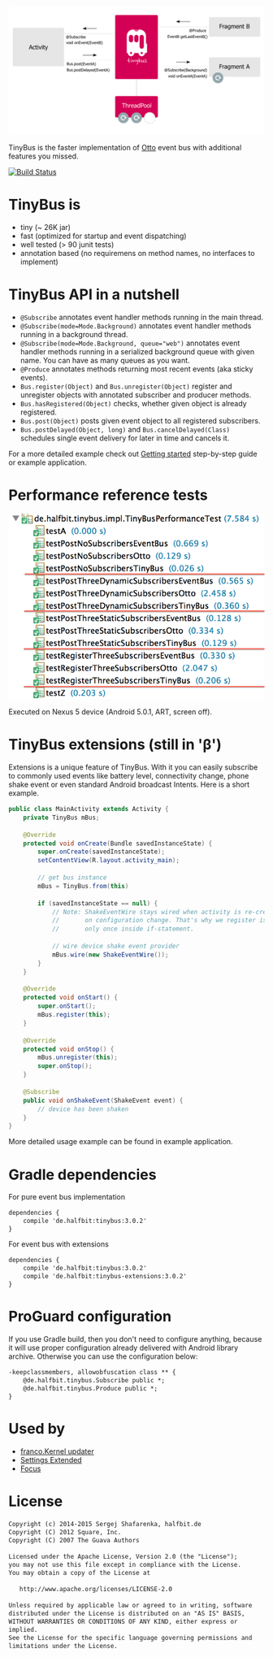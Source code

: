![tinybus][1]

TinyBus is the faster implementation of [Otto][2] event bus with additional features you missed.

[![Build Status](https://travis-ci.org/beworker/tinybus.svg?branch=master)](https://travis-ci.org/beworker/tinybus)

TinyBus is
=======
 - tiny (~ 26K jar)
 - fast (optimized for startup and event dispatching)
 - well tested (> 90 junit tests)
 - annotation based (no requiremens on method names, no interfaces to implement)

TinyBus API in a nutshell
=======
 - `@Subscribe` annotates event handler methods running in the main thread.
 - `@Subscribe(mode=Mode.Background)` annotates event handler methods running in a background thread.
 - `@Subscribe(mode=Mode.Background, queue="web")` annotates event handler methods running in a serialized background queue with given name. You can have as many queues as you want.
 - `@Produce` annotates methods returning most recent events (aka sticky events).
 - `Bus.register(Object)` and `Bus.unregister(Object)` register and unregister objects with annotated subscriber and producer methods.
 - `Bus.hasRegistered(Object)` checks, whether given object is already registered.
 - `Bus.post(Object)` posts given event object to all registered subscribers.
 - `Bus.postDelayed(Object, long)` and `Bus.cancelDelayed(Class)` schedules single event delivery for later in time and cancels it.

For a more detailed example check out [Getting started][4] step-by-step guide or example application.

Performance reference tests
=======
![tinybus][3]

Executed on Nexus 5 device (Android 5.0.1, ART, screen off).

TinyBus extensions (still in 'β')
=======

Extensions is a unique feature of TinyBus. With it you can easily subscribe to commonly used events like battery level, connectivity change, phone shake event or even standard Android broadcast Intents. Here is a short example.

```java
public class MainActivity extends Activity {
    private TinyBus mBus;
        
    @Override
    protected void onCreate(Bundle savedInstanceState) {
        super.onCreate(savedInstanceState);
        setContentView(R.layout.activity_main);
        
        // get bus instance 
        mBus = TinyBus.from(this)
        
        if (savedInstanceState == null) {
            // Note: ShakeEventWire stays wired when activity is re-created
            //       on configuration change. That's why we register is 
            //       only once inside if-statement.

            // wire device shake event provider
            mBus.wire(new ShakeEventWire());
        }
    }
    
    @Override
    protected void onStart() {
        super.onStart();
	    mBus.register(this);
	}
	
    @Override
    protected void onStop() {
        mBus.unregister(this);
        super.onStop();
    }
    
    @Subscribe
    public void onShakeEvent(ShakeEvent event) {
        // device has been shaken
    }
}
```
More detailed usage example can be found in example application.

Gradle dependencies
=======

For pure event bus implementation
```
dependencies {
    compile 'de.halfbit:tinybus:3.0.2'
}
```
For event bus with extensions
```
dependencies {
    compile 'de.halfbit:tinybus:3.0.2'
    compile 'de.halfbit:tinybus-extensions:3.0.2'
}
```

ProGuard configuration
=======

If you use Gradle build, then you don't need to configure anything, because it will use proper configuration already delivered with Android library archive. Otherwise you can use the configuration below:
```
-keepclassmembers, allowobfuscation class ** {
    @de.halfbit.tinybus.Subscribe public *;
    @de.halfbit.tinybus.Produce public *;
}
```

Used by
=======

 - [franco.Kernel updater][6]
 - [Settings Extended][5]
 - [Focus][7]

License
=======

    Copyright (c) 2014-2015 Sergej Shafarenka, halfbit.de
    Copyright (C) 2012 Square, Inc.
    Copyright (C) 2007 The Guava Authors
    
    Licensed under the Apache License, Version 2.0 (the "License");
    you may not use this file except in compliance with the License.
    You may obtain a copy of the License at

       http://www.apache.org/licenses/LICENSE-2.0

    Unless required by applicable law or agreed to in writing, software
    distributed under the License is distributed on an "AS IS" BASIS,
    WITHOUT WARRANTIES OR CONDITIONS OF ANY KIND, either express or implied.
    See the License for the specific language governing permissions and
    limitations under the License.


[1]: web/tinybus.png
[2]: https://github.com/square/otto
[3]: web/performance.png
[4]: https://github.com/beworker/tinybus/wiki/Getting-Started
[5]: https://play.google.com/store/apps/details?id=com.hb.settings
[6]: https://play.google.com/store/apps/details?id=com.franco.kernel
[7]: https://play.google.com/store/apps/details?id=com.franco.focus

